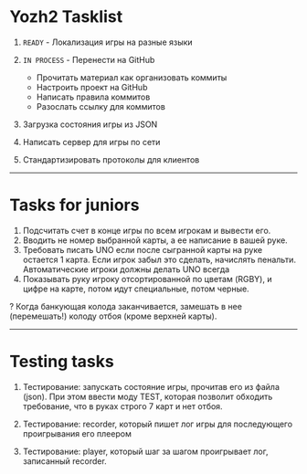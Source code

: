 # Yozh2 Tasklist

1. `READY` - Локализация игры на разные языки

2. `IN PROCESS` - Перенести на GitHub
    - Прочитать материал как организовать коммиты
    - Настроить проект на GitHub
    - Написать правила коммитов
    - Разослать ссылку для коммитов

3. Загрузка состояния игры из JSON

4. Написать сервер для игры по сети
5. Стандартизировать протоколы для клиентов

---
# Tasks for juniors

1. Подсчитать счет в конце игры по всем игрокам и вывести его.	 
2. Вводить не номер выбранной карты, а ее написание в вашей руке.	 
3. Требовать писать UNO если после сыгранной карты на руке остается 1 карта. Если игрок забыл это сделать, начислять пенальти. Автоматические игроки должны делать UNO всегда	 
4. Показывать руку игроку отсортированной по цветам (RGBY), и цифре на карте, потом идут специальные, потом черные.	 


? Когда банкующая колода заканчивается, замешать в нее (перемешать!) колоду отбоя (кроме верхней карты).	 

---
# Testing tasks

1. Тестирование: запускать состояние игры, прочитав его из файла (json). При этом ввести моду TEST, которая позволит обходить требование, что в руках строго 7 карт и нет отбоя.	 

2. Тестирование: recorder, который пишет лог игры для последующего проигрывания его плеером	 

3. Тестирование: player, который шаг за шагом проигрывает лог, записанный recorder.
